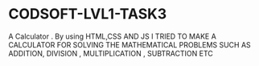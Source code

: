 # CODSOFT-LVL1-TASK3
A Calculator . By using HTML,CSS AND JS I TRIED TO MAKE A CALCULATOR FOR SOLVING THE MATHEMATICAL PROBLEMS SUCH AS ADDITION, DIVISION , MULTIPLICATION , SUBTRACTION ETC
